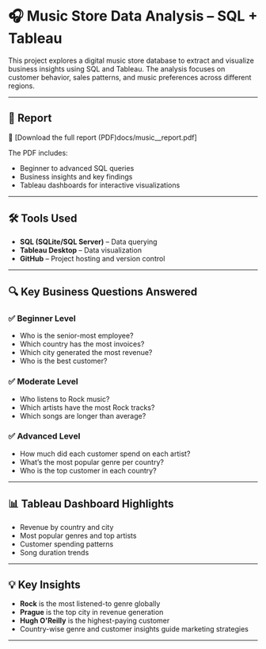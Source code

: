 # 🎧 Music Store Data Analysis – SQL + Tableau

This project explores a digital music store database to extract and visualize business insights using SQL and Tableau. The analysis focuses on customer behavior, sales patterns, and music preferences across different regions.

---

## 📄 Report

📌 [Download the full report (PDF)docs/music__report.pdf]

The PDF includes:
- Beginner to advanced SQL queries
- Business insights and key findings
- Tableau dashboards for interactive visualizations

---

## 🛠 Tools Used

- **SQL (SQLite/SQL Server)** – Data querying
- **Tableau Desktop** – Data visualization
- **GitHub** – Project hosting and version control

---

## 🔍 Key Business Questions Answered

### ✅ Beginner Level
- Who is the senior-most employee?
- Which country has the most invoices?
- Which city generated the most revenue?
- Who is the best customer?

### ✅ Moderate Level
- Who listens to Rock music?
- Which artists have the most Rock tracks?
- Which songs are longer than average?

### ✅ Advanced Level
- How much did each customer spend on each artist?
- What’s the most popular genre per country?
- Who is the top customer in each country?

---

## 📊 Tableau Dashboard Highlights

- Revenue by country and city
- Most popular genres and top artists
- Customer spending patterns
- Song duration trends

---

## 💡 Key Insights

- **Rock** is the most listened-to genre globally
- **Prague** is the top city in revenue generation
- **Hugh O'Reilly** is the highest-paying customer
- Country-wise genre and customer insights guide marketing strategies

---



